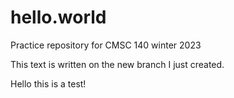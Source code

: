 # hello.world
Practice repository for CMSC 140 winter 2023

This text is written on the new branch I just created. 


Hello this is a test!
